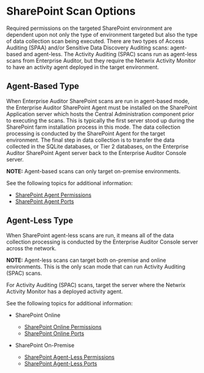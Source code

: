 # SharePoint Scan Options

Required permissions on the targeted SharePoint environment are dependent upon not only the type of
environment targeted but also the type of data collection scan being executed. There are two types
of Access Auditing (SPAA) and/or Sensitive Data Discovery Auditing scans: agent-based and
agent-less. The Activity Auditing (SPAC) scans run as agent-less scans from Enterprise Auditor, but
they require the Netwrix Activity Monitor to have an activity agent deployed in the target
environment.

## Agent-Based Type

When Enterprise Auditor SharePoint scans are run in agent-based mode, the Enterprise Auditor
SharePoint Agent must be installed on the SharePoint Application server which hosts the Central
Administration component prior to executing the scans. This is typically the first server stood up
during the SharePoint farm installation process in this mode. The data collection processing is
conducted by the SharePoint Agent for the target environment. The final step in data collection is
to transfer the data collected in the SQLite databases, or Tier 2 databases, on the Enterprise
Auditor SharePoint Agent server back to the Enterprise Auditor Console server.

**NOTE:** Agent-based scans can only target on-premise environments.

See the following topics for additional information:

- [SharePoint Agent Permissions](/docs/accessanalyzer/11.6/accessanalyzer/requirements/solutions/sharepoint/agentpermissions.md)
- [SharePoint Agent Ports](/docs/accessanalyzer/11.6/accessanalyzer/requirements/solutions/sharepoint/agentports.md)

## Agent-Less Type

When SharePoint agent-less scans are run, it means all of the data collection processing is
conducted by the Enterprise Auditor Console server across the network.

**NOTE:** Agent-less scans can target both on-premise and online environments. This is the only scan
mode that can run Activity Auditing (SPAC) scans.

For Activity Auditing (SPAC) scans, target the server where the Netwrix Activity Monitor has a
deployed activity agent.

See the following topics for additional information:

- SharePoint Online

  - [SharePoint Online Permissions](/docs/accessanalyzer/11.6/accessanalyzer/requirements/solutions/sharepoint/onlinepermissions.md)
  - [SharePoint Online Ports](/docs/accessanalyzer/11.6/accessanalyzer/requirements/solutions/sharepoint/onlineports.md)

- SharePoint On-Premise

  - [SharePoint Agent-Less Permissions](/docs/accessanalyzer/11.6/accessanalyzer/requirements/solutions/sharepoint/agentlesspermissions.md)
  - [SharePoint Agent-Less Ports](/docs/accessanalyzer/11.6/accessanalyzer/requirements/solutions/sharepoint/agentlessports.md)
